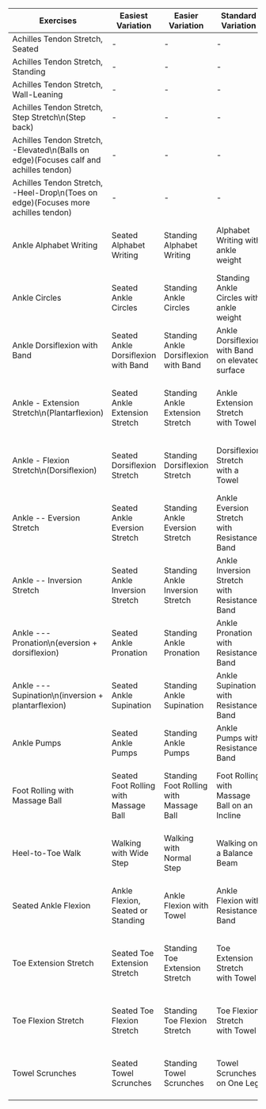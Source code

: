 | Exercises                              | Easiest Variation                             | Easier Variation                                | Standard Variation                                          | Harder Variation                                              | Hardest Variation                                          |
| -------------------------------------- | --------------------------------------------- | ----------------------------------------------- | ----------------------------------------------------------- | ------------------------------------------------------------- | ---------------------------------------------------------- |
| Achilles Tendon Stretch, Seated                      | - | - | - | - | - |
| Achilles Tendon Stretch, Standing                    | - | - | - | - | - |
| Achilles Tendon Stretch, Wall-Leaning                | - | - | - | - | - |
| Achilles Tendon Stretch, Step Stretch\n(Step back)   | - | - | - | - | - |
| Achilles Tendon Stretch, -Elevated\n(Balls on edge)(Focuses calf and achilles tendon)       | - | - | - | - | - |
| Achilles Tendon Stretch, -Heel-Drop\n(Toes on edge)(Focuses more achilles tendon)       | - | - | - | - | - |
| Ankle Alphabet Writing                 | Seated Alphabet Writing                       | Standing Alphabet Writing                       | Alphabet Writing with ankle weight                          | Balancing on One Leg while Performing           | Balancing on a Wobble Board while Performing                                                          |
| Ankle Circles                          | Seated Ankle Circles                          | Standing Ankle Circles                          | Standing Ankle Circles with ankle weight                    | Balancing on One Leg while Performing           | Balancing on a Wobble Board while Performing                                                          |
| Ankle Dorsiflexion with Band           | Seated Ankle Dorsiflexion with Band           | Standing Ankle Dorsiflexion with Band           | Ankle Dorsiflexion with Band on elevated surface            | -                                                             | -                                                          |
| Ankle - Extension Stretch\n(Plantarflexion)                | Seated Ankle Extension Stretch                | Standing Ankle Extension Stretch                | Ankle Extension Stretch with Towel                          | Ankle Extension Stretch with Resistance Band                  | Single-Leg Ankle Extension Stretch                         |
| Ankle - Flexion Stretch\n(Dorsiflexion)               | Seated Dorsiflexion Stretch                   | Standing Dorsiflexion Stretch                   | Dorsiflexion Stretch with a Towel                           | Dorsiflexion Stretch with a Resistance Band                   | Single-Leg Dorsiflexion Stretch                            |
| Ankle -- Eversion Stretch                 | Seated Ankle Eversion Stretch                 | Standing Ankle Eversion Stretch                 | Ankle Eversion Stretch with Resistance Band                 | Single-Leg Ankle Eversion Stretch                             | Ankle Eversion Stretch on an Wobble Board              |
| Ankle -- Inversion Stretch                | Seated Ankle Inversion Stretch                | Standing Ankle Inversion Stretch                | Ankle Inversion Stretch with Resistance Band                | Single-Leg Ankle Inversion Stretch                            | Ankle Inversion Stretch on an Wobble Board             |
| Ankle --- Pronation\n(eversion + dorsiflexion)         | Seated Ankle Pronation         | Standing Ankle Pronation         | Ankle Pronation with Resistance Band         | Single-Leg Ankle Pronation                     | Ankle Pronation on an Wobble Board      |
| Ankle --- Supination\n(inversion + plantarflexion)     | Seated Ankle Supination         | Standing Ankle Supination         | Ankle Supination with Resistance Band         | Single-Leg Ankle Supination                     | Ankle Pronation on an Wobble Board      |
| Ankle Pumps                            | Seated Ankle Pumps                            | Standing Ankle Pumps                            | Ankle Pumps with Resistance Band                            | Ankle Pumps on an Wobble Board                            | Single-Leg Ankle Pumps                                     |
| Foot Rolling with Massage Ball        | Seated Foot Rolling with Massage Ball        | Standing Foot Rolling with Massage Ball        | Foot Rolling with Massage Ball on an Incline               | Foot Rolling with Massage Ball on an Wobble Board        | -                 |
| Heel-to-Toe Walk                       | Walking with Wide Step                        | Walking with Normal Step                        | Walking on a Balance Beam                                   | Walking on Uneven Surfaces                                    | Walking Backwards on a Balance Beam                        |
| Seated Ankle Flexion                   | Ankle Flexion, Seated or Standing             | Ankle Flexion with Towel                        | Ankle Flexion with Resistance Band                          | Single-Leg Balancing on Floor or Wobble Board                 |                                                             |
| Toe Extension Stretch                  | Seated Toe Extension Stretch                  | Standing Toe Extension Stretch                  | Toe Extension Stretch with Towel                            | Toe Extension Stretch with Resistance Band                    | Single-Leg Toe Extension Stretch                           |
| Toe Flexion Stretch                    | Seated Toe Flexion Stretch                    | Standing Toe Flexion Stretch                    | Toe Flexion Stretch with Towel                              | Toe Flexion Stretch with Resistance Band                      | Single-Leg Toe Flexion Stretch                             |
| Towel Scrunches                        | Seated Towel Scrunches                        | Standing Towel Scrunches                        | Towel Scrunches on One Leg                                  | Towel Scrunches on an Wobble Board                            | -                                                          |